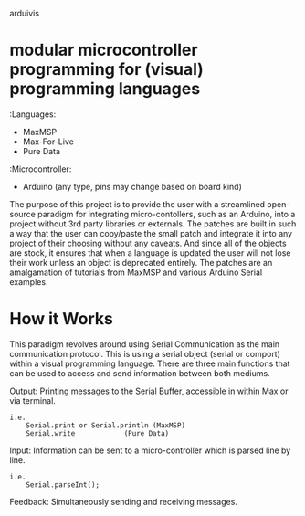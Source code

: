 arduivis 

modular microcontroller programming for (visual) programming languages
============================================================


:Languages:
- MaxMSP
- Max-For-Live
- Pure Data

:Microcontroller:
- Arduino (any type, pins may change based on board kind)

The purpose of this project is to provide the user with a streamlined open-source paradigm for integrating micro-contollers, such as an Arduino, into a project without 3rd party libraries or externals. The patches are built in such a way that the user can copy/paste the small patch and integrate it into any project of their choosing without any caveats. And since all of the objects are stock, it ensures that when a language is updated the user will not lose their work unless an object is deprecated entirely. The patches are an amalgamation of tutorials from MaxMSP and various Arduino Serial examples.

 How it Works
============
This paradigm revolves around using Serial Communication as the main communication protocol. This is using a serial object (serial or comport) within a visual programming language. There are three main functions that can be used to access and send information between both mediums. 

Output: Printing messages to the Serial Buffer, accessible in within Max or via terminal.
	
	i.e. 
		Serial.print or Serial.println (MaxMSP)
		Serial.write 			(Pure Data)
	
Input: Information can be sent to a micro-controller which is parsed line by line.
	
	i.e.
		Serial.parseInt();

Feedback: Simultaneously sending and receiving messages.
